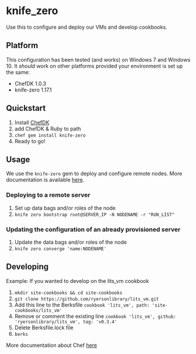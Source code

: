 # knife_zero
Use this to configure and deploy our VMs and develop cookbooks.

## Platform
This configuration has been tested (and works) on Windows 7 and Windows 10. It *should* work on other platforms provided your environment is set up the same:
- ChefDK 1.0.3
- knife-zero 1.17.1

## Quickstart
1. Install [ChefDK](https://downloads.chef.io/chef-dk/)
2. add ChefDK & Ruby to path
3. `chef gem install knife-zero`
4. Ready to go!

## Usage
We use the `knife-zero` gem to deploy and configure remote nodes. More documentation is available [here](https://knife-zero.github.io/).

### Deploying to a remote server
1. Set up data bags and/or roles of the node
2. `knife zero bootstrap root@SERVER_IP -N NODENAME -r "RUN_LIST"`

### Updating the configuration of an already provisioned server
1. Update the data bags and/or roles of the node
2. `knife zero converge 'name:NODENAME'`

## Developing
Example: If you wanted to develop on the lits_vm cookbook
1. `mkdir site-cookbooks && cd site-cookbooks`
2. `git clone https://github.com/ryersonlibrary/lits_vm.git`
3. Add this line to the Berksfile `cookbook 'lits_vm', path: 'site-cookbooks/lits_vm'`
4. Remove or comment the existing line `cookbook 'lits_vm', github: 'ryersonlibrary/lits_vm', tag: 'v0.3.4'`
5. Delete Berksfile.lock file
6. `berks`

More documentation about Chef [here](https://docs.chef.io/)
